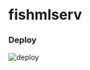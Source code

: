 # fishmlserv

### Deploy
![deploy](![image](https://github.com/user-attachments/assets/62fe3691-c193-45d2-a5e3-096e95f6fdd3))
